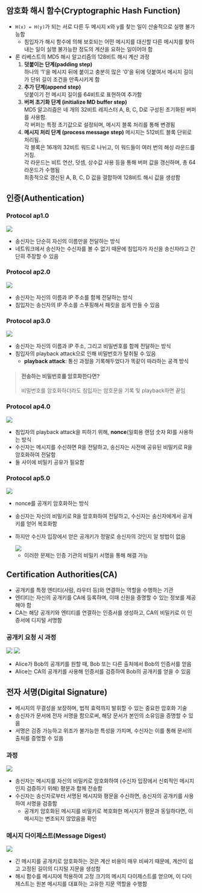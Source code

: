 ## 암호화 해시 함수(Cryptographic Hash Function)
- `H(x) = H(y)`가 되는 서로 다른 두 메시지 x와 y를 찾는 일이 산술적으로 실행 불가능함
  - 침입자가 해시 함수에 의해 보호되는 어떤 메시지를 대신할 다른 메시지를 찾아내는 일이 실행 불가능한 정도의 계산을 요하는 일이어야 함
- 론 리베스트의 MD5 해시 알고리즘의 128비트 해시 계산 과정
  1. **덧붙이는 단계(padding step)**   
     하나의 '1'을 메시지 뒤에 붙이고 충분히 많은 '0'을 뒤에 덧붙여서 메시지 길이가 단위 길이 조건을 만족시키게 함
  2. **추가 단계(append step)**   
     덧붙이기 전 메시지 길이를 64비트로 표현하여 추가함
  3. **버퍼 초기화 단계 (initialize MD buffer step)**   
     MD5 알고리즘은 네 개의 32비트 레지스터 A, B, C, D로 구성된 초기화된 버퍼를 사용함.    
     각 버퍼는 특정 초기값으로 설정되며, 메시지 블록 처리를 통해 변경됨
  4. **메시지 처리 단계 (process message step)**
     메시지는 512비트 블록 단위로 처리됨.      
     각 블록은 16개의 32비트 워드로 나뉘고, 이 워드들이 여러 번의 해싱 라운드를 거침.   
     각 라운드는 비트 연산, 덧셈, 상수값 사용 등을 통해 버퍼 값을 갱신하며, 총 64라운드가 수행됨   
     최종적으로 갱신된 A, B, C, D 값을 결합하여 128비트 해시 값을 생성함

## 인증(Authentication)
### Protocol ap1.0
<img src="img/8-3-1.png">

- 송신자는 단순히 자신의 이름만을 전달하는 방식
- 네트워크에서 송신자는 수신자를 볼 수 없기 때문에 침입자가 자신을 송신자라고 간단히 주장할 수 있음

### Protocol ap2.0
<img src="img/8-3-2.png">

- 송신자는 자신의 이름과 IP 주소를 함께 전달하는 방식
- 침입자는 송신자의 IP 주소를 스푸핑해서 패킷을 쉽게 만들 수 있음

### Protocol ap3.0
<img src="img/8-3-3.png">

- 송신자는 자신의 이름과 IP 주소, 그리고 비밀번호를 함께 전달하는 방식
- 침입자의 playback attack으로 인해 비밀번호가 탈취될 수 있음
  - **playback attack**: 통신 과정을 기록해두었다가 똑같이 따라하는 공격 방식

> #### 전송하는 비밀번호를 암호화한다면?
> 비밀번호를 암호화하더라도 침입자는 암호문을 기록 및 playback하면 끝임 

### Protocol ap4.0
<img src="img/8-3-4.png">

- 침입자의 playback attack을 피하기 위해, **nonce**(일회용 랜덤 숫자 R)를 사용하는 방식
- 수신자는 메시지를 수신하면 R을 전달하고, 송신자는 사전에 공유된 비밀키로 R을 암호화하여 전달함
- 둘 사이에 비밀키 공유가 필요함

### Protocol ap5.0
<img src="img/8-3-5.png">

- nonce를 공개키 암호화하는 방식
- 송신자는 자신의 비밀키로 R을 암호화하여 전달하고, 수신자는 송신자에게서 공개키를 얻어 복호화함
- 하지만 수신자 입장에서 얻은 공개키가 정말로 송신자의 것인지 알 방법이 없음

    <img src="img/8-3-6.png">
  
  - 이러한 문제는 인증 기관의 비밀키 서명을 통해 해결 가능

## Certification Authorities(CA)
- 공개키를 특정 엔티티(사람, 라우터 등)와 연결하는 역할을 수행하는 기관
- 엔티티는 자신의 공개키를 CA에 등록하며, 이때 신원을 증명할 수 있는 정보를 제공해야 함
- CA는 해당 공개키와 엔티티를 연결하는 인증서를 생성하고, CA의 비밀키로 이 인증서에 디지털 서명함

### 공개키 요청 시 과정
<img src="img/8-3-7.png">

<img src="img/8-3-8.png">

- Alice가 Bob의 공개키를 원할 때, Bob 또는 다른 출처에서 Bob의 인증서를 얻음
- Alice는 CA의 공개키를 사용해 인증서를 검증하여 Bob의 공개키를 얻을 수 있음

## 전자 서명(Digital Signature)
- 메시지의 무결성을 보장하며, 법적 효력까지 발휘할 수 있는 중요한 암호화 기술
- 송신자가 문서에 전자 서명을 함으로써, 해당 문서가 본인의 소유임을 증명할 수 있음
- 서명은 검증 가능하고 위조가 불가능한 특성을 가지며, 수신자는 이를 통해 문서의 출처를 증명할 수 있음

### 과정
<img src="img/8-3-9.png">

- 송신자는 메시지를 자신의 비밀키로 암호화하여 (수신자 입장에서 신뢰적인 메시지인지 검증하기 위해) 평문과 함께 전송함
- 수신자는 송신자로부터 서명된 메시지와 평문을 수신하면, 송신자의 공개키를 사용하여 서명을 검증함
  - 공개키 암호화된 메시지를 비밀키로 복호화한 메시지가 평문과 동일하다면, 이 메시지는 변조되지 않았음을 확인

### 메시지 다이제스트(Message Digest)
<img src="img/8-3-10.png">

- 긴 메시지를 공개키로 암호화하는 것은 계산 비용이 매우 비싸기 때문에, 계산이 쉽고 고정된 길이의 디지털 지문을 생성함
- 해시 함수를 메시지에 적용하여 고정 크기의 메시지 다이제스트를 얻으며, 이 다이제스트는 원본 메시지를 대표하는 고유한 지문 역할을 수행함
